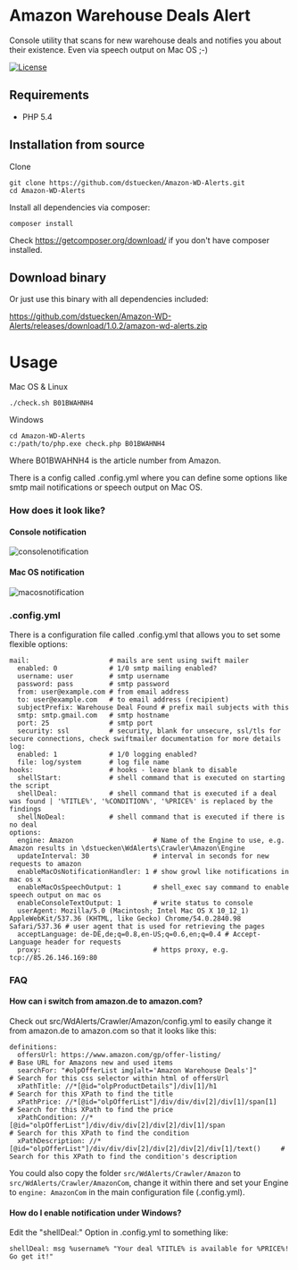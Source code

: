 # Amazon Warehouse Deals Alert

Console utility that scans for new warehouse deals and notifies you about their existence. Even via speech output on Mac OS ;-)

[![License](https://poser.pugx.org/dstuecken/Amazon-WD-Alerts/license)](https://packagist.org/packages/dstuecken/Amazon-WD-Alerts)

## Requirements

* PHP 5.4

## Installation from source 

Clone

```shell
git clone https://github.com/dstuecken/Amazon-WD-Alerts.git
cd Amazon-WD-Alerts
```

Install all dependencies via composer:

```shell
composer install
```

Check https://getcomposer.org/download/ if you don't have composer installed.

## Download binary

Or just use this binary with all dependencies included:

https://github.com/dstuecken/Amazon-WD-Alerts/releases/download/1.0.2/amazon-wd-alerts.zip

# Usage

Mac OS & Linux

```shell
./check.sh B01BWAHNH4
```

Windows

```shell
cd Amazon-WD-Alerts
c:/path/to/php.exe check.php B01BWAHNH4
```

Where B01BWAHNH4 is the article number from Amazon.

There is a config called .config.yml where you can define some options like smtp mail notifications or speech output on Mac OS.

### How does it look like?

#### Console notification
![consolenotification](https://cloud.githubusercontent.com/assets/493399/20566057/1fa6ecf6-b194-11e6-8b5c-f9c8d47b1a52.png)

#### Mac OS notification
![macosnotification](https://cloud.githubusercontent.com/assets/493399/20566058/1fc07338-b194-11e6-90db-40fc23a75942.png)

### .config.yml

There is a configuration file called .config.yml that allows you to set some flexible options:

```shell
mail:                    # mails are sent using swift mailer
  enabled: 0             # 1/0 smtp mailing enabled?
  username: user         # smtp username
  password: pass         # smtp password
  from: user@example.com # from email address
  to: user@example.com   # to email address (recipient)
  subjectPrefix: Warehouse Deal Found # prefix mail subjects with this
  smtp: smtp.gmail.com   # smtp hostname
  port: 25               # smtp port
  security: ssl          # security, blank for unsecure, ssl/tls for secure connections, check swiftmailer documentation for more details
log:
  enabled: 1             # 1/0 logging enabled?
  file: log/system       # log file name
hooks:                   # hooks - leave blank to disable
  shellStart:            # shell command that is executed on starting the script
  shellDeal:             # shell command that is executed if a deal was found | '%TITLE%', '%CONDITION%', '%PRICE%' is replaced by the findings
  shellNoDeal:           # shell command that is executed if there is no deal
options:
  engine: Amazon                    # Name of the Engine to use, e.g. Amazon results in \dstuecken\WdAlerts\Crawler\Amazon\Engine
  updateInterval: 30                # interval in seconds for new requests to amazon
  enableMacOsNotificationHandler: 1 # show growl like notifications in mac os x
  enableMacOsSpeechOutput: 1        # shell_exec say command to enable speech output on mac os
  enableConsoleTextOutput: 1        # write status to console
  userAgent: Mozilla/5.0 (Macintosh; Intel Mac OS X 10_12_1) AppleWebKit/537.36 (KHTML, like Gecko) Chrome/54.0.2840.98 Safari/537.36 # user agent that is used for retrieving the pages
  acceptLanguage: de-DE,de;q=0.8,en-US;q=0.6,en;q=0.4 # Accept-Language header for requests
  proxy:                            # https proxy, e.g. tcp://85.26.146.169:80

```

### FAQ

#### How can i switch from amazon.de to amazon.com?

Check out src/WdAlerts/Crawler/Amazon/config.yml to easily change it from amazon.de to amazon.com so that it looks like this:

```shell
definitions:
  offersUrl: https://www.amazon.com/gp/offer-listing/                                       # Base URL for Amazons new and used items
  searchFor: "#olpOfferList img[alt='Amazon Warehouse Deals']"                                    # Search for this css selector within html of offersUrl
  xPathTitle: //*[@id="olpProductDetails"]/div[1]/h1                                       # Search for this XPath to find the title
  xPathPrice: //*[@id="olpOfferList"]/div/div/div[2]/div[1]/span[1]                        # Search for this XPath to find the price
  xPathCondition: //*[@id="olpOfferList"]/div/div/div[2]/div[2]/div[1]/span                # Search for this XPath to find the condition
  xPathDescription: //*[@id="olpOfferList"]/div/div/div[2]/div[2]/div[2]/div[1]/text()     # Search for this XPath to find the condition's description
```

You could also copy the folder `src/WdAlerts/Crawler/Amazon` to `src/WdAlerts/Crawler/AmazonCom`, change it within there and set your Engine to `engine: AmazonCom` in the main configuration file (.config.yml).

#### How do I enable notification under Windows?

Edit the "shellDeal:" Option in .config.yml to something like:

```shell
shellDeal: msg %username% "Your deal %TITLE% is available for %PRICE%! Go get it!"
```
